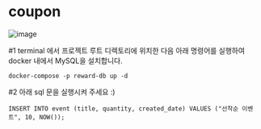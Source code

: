# coupon



![image](https://user-images.githubusercontent.com/46472768/203800689-35ad0566-9540-4578-b0a3-0e18573a73cc.png)




#1  terminal 에서 프로젝트 루트 디렉토리에 위치한 다음 아래 명령어를 실행하여 docker 내에서 MySQL을 설치합니다.

    docker-compose -p reward-db up -d



#2  아래 sql 문을 실행시켜 주세요 :)

    INSERT INTO event (title, quantity, created_date) VALUES ("선착순 이벤트", 10, NOW());

